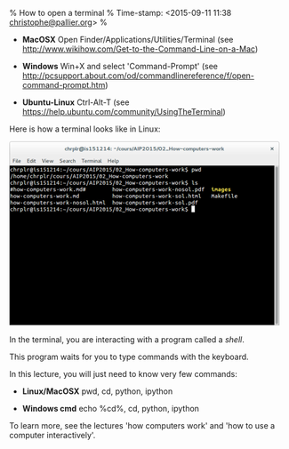 % How to open a terminal
% Time-stamp: <2015-09-11 11:38 christophe@pallier.org>
%

* **MacOSX** Open Finder/Applications/Utilities/Terminal (see <http://www.wikihow.com/Get-to-the-Command-Line-on-a-Mac>)

* **Windows** Win+X and select 'Command-Prompt' (see <http://pcsupport.about.com/od/commandlinereference/f/open-command-prompt.htm>)

* **Ubuntu-Linux** Ctrl-Alt-T (see <https://help.ubuntu.com/community/UsingTheTerminal>)

Here is how a terminal looks like in Linux:

![Picture of a 'virtual' terminal in Linux](terminal.png)


In the terminal, you are interacting with a program called a *shell*.

This program waits for you to type commands with the keyboard.

In this lecture, you will just need to know very few commands:

- **Linux/MacOSX** pwd, cd, python, ipython

- **Windows cmd** echo %cd%, cd, python, ipython


To learn more, see the lectures 'how computers work' and 'how to use a computer interactively'.

